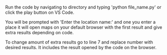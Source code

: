 Run the code by navigating to directory and typing 'python file_name.py' or click the play button on VS Code.

You will be prompted with 'Enter the location name:' and one you enter a place it will open maps on your default browser with the first result and give extra results depending on code.

To change amount of extra results go to line 7 and replace number with desired results. It includes the result opened by the code on the browser.
